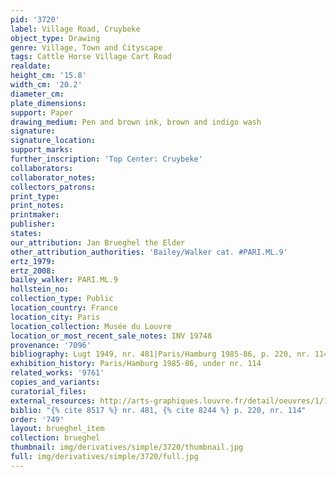```yaml
---
pid: '3720'
label: Village Road, Cruybeke
object_type: Drawing
genre: Village, Town and Cityscape
tags: Cattle Horse Village Cart Road
realdate: 
height_cm: '15.8'
width_cm: '20.2'
diameter_cm: 
plate_dimensions: 
support: Paper
drawing_medium: Pen and brown ink, brown and indigo wash
signature: 
signature_location: 
support_marks: 
further_inscription: 'Top Center: Cruybeke'
collaborators: 
collaborator_notes: 
collectors_patrons: 
print_type: 
print_notes: 
printmaker: 
publisher: 
states: 
our_attribution: Jan Brueghel the Elder
other_attribution_authorities: 'Bailey/Walker cat. #PARI.ML.9'
ertz_1979: 
ertz_2008: 
bailey_walker: PARI.ML.9
hollstein_no: 
collection_type: Public
location_country: France
location_city: Paris
location_collection: Musée du Louvre
location_or_most_recent_sale_notes: INV 19748
provenance: '7096'
bibliography: Lugt 1949, nr. 481|Paris/Hamburg 1985-86, p. 220, nr. 114
exhibition_history: Paris/Hamburg 1985-86, under nr. 114
related_works: '9761'
copies_and_variants: 
curatorial_files: 
external_resources: http://arts-graphiques.louvre.fr/detail/oeuvres/1/109890-Route-dans-un-village-Cruybeke
biblio: "{% cite 8517 %} nr. 481, {% cite 8244 %} p. 220, nr. 114"
order: '749'
layout: brueghel_item
collection: brueghel
thumbnail: img/derivatives/simple/3720/thumbnail.jpg
full: img/derivatives/simple/3720/full.jpg
---
```

